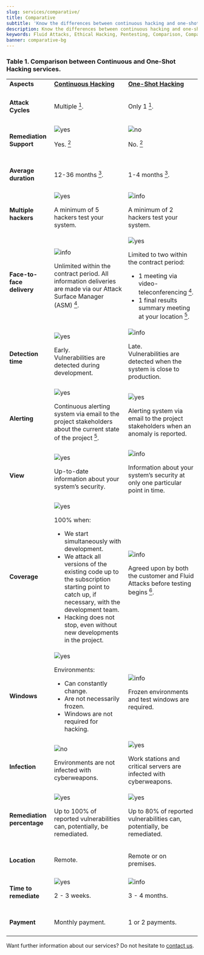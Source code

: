 ```yaml
---
slug: services/comparative/
title: Comparative
subtitle: 'Know the differences between continuous hacking and one-shot hacking offered by Fluid Attacks. To this end we present the following table:'
description: Know the differences between continuous hacking and one-shot hacking offered by Fluid Attacks.
keywords: Fluid Attacks, Ethical Hacking, Pentesting, Comparison, Company, Continuous Hacking, One-Shot Hacking
banner: comparative-bg
---
```


<div class="tc mb5 table-scroll comparative-table">

### Table 1. Comparison between Continuous and One-Shot Hacking services.

</div>

|                                   |                                                                                                                                                                                                                                                                                                                                                                                                                                                                         |                                                                                                                                                                                                                                                                                                                                                                                                                                             |
| --------------------------------- | ----------------------------------------------------------------------------------------------------------------------------------------------------------------------------------------------------------------------------------------------------------------------------------------------------------------------------------------------------------------------------------------------------------------------------------------------------------------------- | ------------------------------------------------------------------------------------------------------------------------------------------------------------------------------------------------------------------------------------------------------------------------------------------------------------------------------------------------------------------------------------------------------------------------------------------- |
| **Aspects**                       | <div> [**Continuous Hacking**](../continuous-hacking/)                                                                                                                                                                                                                                                                                                                                                                                                           </div> | <div> [**One-Shot Hacking**](../one-shot-hacking/)                                                                                                                                                                                                                                                                                                                                                                                   </div> |
| <h4> Attack Cycles </h4>          | <div> <p> Multiple [<sup>1</sup>](../continuous-hacking/#remediation-validation/). </p>                                                                                                                                                                                                                                                                                                                                                                          </div> | <div> <p> Only 1 [<sup>1</sup>](../one-shot-hacking/#remediation-validation). </p>                                                                                                                                                                                                                                                                                                                                                   </div> |
| <h4> Remediation Support </h4>    | <div> ![yes](https://res.cloudinary.com/fluid-attacks/image/upload/v1650499700/airs/services/yes.webp) <p> Yes. [<sup>2</sup>](../continuous-hacking/#remediation-support) </p>                                                                                                                                                                                                                                                                                  </div> | <div> ![no](https://res.cloudinary.com/fluid-attacks/image/upload/v1650499700/airs/services/no.webp) <p> No. [<sup>2</sup>](../one-shot-hacking/#remediation) </p>                                                                                                                                                                                                                                                                   </div> |
| <h4> Average duration </h4>       | <div> <p> 12-36 months [<sup>3</sup>](../continuous-hacking/#duration). </p>                                                                                                                                                                                                                                                                                                                                                                                     </div> | <div> <p> 1-4 months [<sup>3</sup>](../one-shot-hacking/#specific-length). </p>                                                                                                                                                                                                                                                                                                                                                      </div> |
| <h4> Multiple hackers </h4>       | <div> ![yes](https://res.cloudinary.com/fluid-attacks/image/upload/v1650499700/airs/services/yes.webp) <p> A minimum of 5 hackers test your system. </p>                                                                                                                                                                                                                                                                                                         </div> | <div> ![info](https://res.cloudinary.com/fluid-attacks/image/upload/v1650499701/airs/services/info.webp) <p> A minimum of 2 hackers test your system. </p>                                                                                                                                                                                                                                                                           </div> |
| <h4> Face-to-face delivery </h4>  | <div> ![info](https://res.cloudinary.com/fluid-attacks/image/upload/v1650499701/airs/services/info.webp) <p> Unlimited within the contract period. All information deliveries are made via our Attack Surface Manager (ASM) [<sup>4</sup>](../continuous-hacking/#direct-and-agile-communication). </p>                                                                                                                                                          </div> | <div> ![yes](https://res.cloudinary.com/fluid-attacks/image/upload/v1650499700/airs/services/yes.webp) <div> <p> Limited to two within the contract period: </p> <ul> <li> 1 meeting via video-teleconferencing [<sup>4</sup>](../one-shot-hacking/#report-validation-meeting). </li> <li> 1 final results summary meeting at your location [<sup>5</sup>](../one-shot-hacking/#report-presentation-meeting). </li> </ul> </div>     </div> |
| <h4> Detection time </h4>         | <div> ![yes](https://res.cloudinary.com/fluid-attacks/image/upload/v1650499700/airs/services/yes.webp) <p> Early. <br> Vulnerabilities are detected during development. </p>                                                                                                                                                                                                                                                                                     </div> | <div> ![info](https://res.cloudinary.com/fluid-attacks/image/upload/v1650499701/airs/services/info.webp) <p> Late. <br> Vulnerabilities are detected when the system is close to production. </p>                                                                                                                                                                                                                                    </div> |
| <h4> Alerting </h4>               | <div> ![yes](https://res.cloudinary.com/fluid-attacks/image/upload/v1650499700/airs/services/yes.webp) <p> Continuous alerting system via email to the project stakeholders about the current state of the project [<sup>5</sup>](../continuous-hacking/#follow-up-using-integrates). </p>                                                                                                                                                                       </div> | <div> ![yes](https://res.cloudinary.com/fluid-attacks/image/upload/v1650499700/airs/services/yes.webp) <p> Alerting system via email to the project stakeholders when an anomaly is reported. </p>                                                                                                                                                                                                                                   </div> |
| <h4> View </h4>                   | <div> ![yes](https://res.cloudinary.com/fluid-attacks/image/upload/v1650499700/airs/services/yes.webp) <p> Up-to-date information about your system’s security. </p>                                                                                                                                                                                                                                                                                             </div> | <div> ![info](https://res.cloudinary.com/fluid-attacks/image/upload/v1650499701/airs/services/info.webp) <p> Information about your system’s security at only one particular point in time. </p>                                                                                                                                                                                                                                     </div> |
| <h4> Coverage </h4>               | <div> ![yes](https://res.cloudinary.com/fluid-attacks/image/upload/v1650499700/airs/services/yes.webp) <div> <p> 100% when: </p> <ul> <li> We start simultaneously with development. </li> <li> We attack all versions of the existing code up to the  subscription starting point to catch up, if necessary, with the development team. </li> <li> Hacking does not stop, even without new developments in the project. </li> </ul> </div>                      </div> | <div> ![info](https://res.cloudinary.com/fluid-attacks/image/upload/v1650499701/airs/services/info.webp) <p> Agreed upon by both the customer and Fluid Attacks before testing begins [<sup>6</sup>](../one-shot-hacking/#coverage).                                                                                                                                                                                                 </div> |
| <h4> Windows </h4>                | <div> ![yes](https://res.cloudinary.com/fluid-attacks/image/upload/v1650499700/airs/services/yes.webp) <div> <p> Environments: </p> <ul> <li> Can constantly change. </li> <li> Are not necessarily frozen. </li> <li> Windows are not required for hacking. </li> </ul> </div>                                                                                                                                                                                  </div> | <div> ![info](https://res.cloudinary.com/fluid-attacks/image/upload/v1650499701/airs/services/info.webp) <p> Frozen environments and test windows are required. </p>                                                                                                                                                                                                                                                                 </div> |
| <h4> Infection </h4>              | <div> ![no](https://res.cloudinary.com/fluid-attacks/image/upload/v1650499700/airs/services/no.webp) <p> Environments are not infected with cyberweapons. </p>                                                                                                                                                                                                                                                                                                   </div> | <div> ![yes](https://res.cloudinary.com/fluid-attacks/image/upload/v1650499700/airs/services/yes.webp) <p> Work stations and critical servers are infected with cyberweapons. </p>                                                                                                                                                                                                                                                   </div> |
| <h4> Remediation percentage </h4> | <div> ![yes](https://res.cloudinary.com/fluid-attacks/image/upload/v1650499700/airs/services/yes.webp) <p> Up to 100% of reported vulnerabilities can, potentially, be remediated. </p>                                                                                                                                                                                                                                                                          </div> | <div> ![yes](https://res.cloudinary.com/fluid-attacks/image/upload/v1650499700/airs/services/yes.webp) <p> Up to 80% of reported vulnerabilities can, potentially, be remediated. </p>                                                                                                                                                                                                                                               </div> |
| <h4> Location </h4>               | <div> <p> Remote. </p>                                                                                                                                                                                                                                                                                                                                                                                                                                           </div> | <div> <p> Remote or on premises. </p>                                                                                                                                                                                                                                                                                                                                                                                                </div> |
| <h4> Time to remediate </h4>      | <div> ![yes](https://res.cloudinary.com/fluid-attacks/image/upload/v1650499700/airs/services/yes.webp) <p> 2 - 3 weeks.                                                                                                                                                                                                                                                                                                                                          </div> | <div> ![info](https://res.cloudinary.com/fluid-attacks/image/upload/v1650499701/airs/services/info.webp) <p> 3 - 4 months.                                                                                                                                                                                                                                                                                                           </div> |
| <h4> Payment </h4>                | <div> <p> Monthly payment. </p>                                                                                                                                                                                                                                                                                                                                                                                                                                  </div> | <div> <p> 1 or 2 payments. </p>                                                                                                                                                                                                                                                                                                                                                                                                      </div> |

Want further information about our services? Do not hesitate to [contact
us](../../contact-us/).
